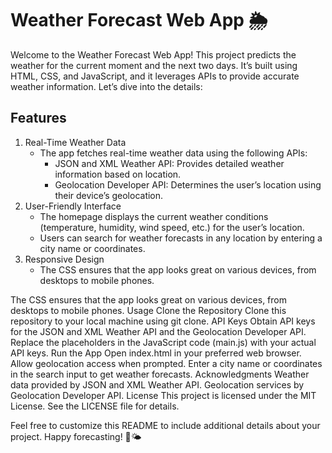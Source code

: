 # Weather Forecast Web App 🌦️
Welcome to the Weather Forecast Web App! This project predicts the weather for the current moment and the next two days. It’s built using HTML, CSS, and JavaScript, and it leverages APIs to provide accurate weather information. Let’s dive into the details:

## Features
1. Real-Time Weather Data
   - The app fetches real-time weather data using the following APIs:
        - JSON and XML Weather API: Provides detailed weather information based on location.
        - Geolocation Developer API: Determines the user’s location using their device’s geolocation.
2. User-Friendly Interface
   - The homepage displays the current weather conditions (temperature, humidity, wind speed, etc.) for the user’s location.
   - Users can search for weather forecasts in any location by entering a city name or coordinates.
3. Responsive Design
   - The CSS ensures that the app looks great on various devices, from desktops to mobile phones.

The CSS ensures that the app looks great on various devices, from desktops to mobile phones.
Usage
Clone the Repository
Clone this repository to your local machine using git clone.
API Keys
Obtain API keys for the JSON and XML Weather API and the Geolocation Developer API.
Replace the placeholders in the JavaScript code (main.js) with your actual API keys.
Run the App
Open index.html in your preferred web browser.
Allow geolocation access when prompted.
Enter a city name or coordinates in the search input to get weather forecasts.
Acknowledgments
Weather data provided by JSON and XML Weather API.
Geolocation services by Geolocation Developer API.
License
This project is licensed under the MIT License. See the LICENSE file for details.

Feel free to customize this README to include additional details about your project. Happy forecasting! 🚀🌤️
